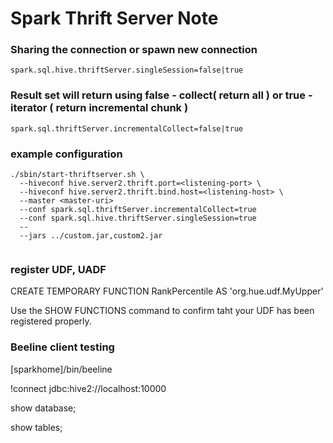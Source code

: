 # Spark Thrift Server Note

### Sharing the connection or spawn new connection
```
spark.sql.hive.thriftServer.singleSession=false|true
```

### Result set will return using false - collect( return all )  or true - iterator ( return incremental chunk )

```
spark.sql.thriftServer.incrementalCollect=false|true
```

### example configuration

```
./sbin/start-thriftserver.sh \
  --hiveconf hive.server2.thrift.port=<listening-port> \
  --hiveconf hive.server2.thrift.bind.host=<listening-host> \
  --master <master-uri>
  --conf spark.sql.thriftServer.incrementalCollect=true
  --conf spark.sql.hive.thriftServer.singleSession=true
  --
  --jars ../custom.jar,custom2.jar
  
```

### register UDF, UADF

CREATE TEMPORARY FUNCTION RankPercentile AS 'org.hue.udf.MyUpper'


Use the SHOW FUNCTIONS command to confirm taht your UDF has been registered properly.


### Beeline client testing


[sparkhome]/bin/beeline 


!connect jdbc:hive2://localhost:10000

show database;

show tables;



